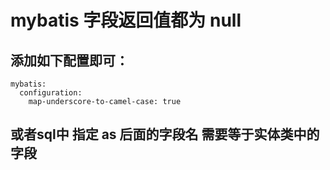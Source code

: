 # mybatis 字段返回值都为 null

## 添加如下配置即可：

```
mybatis:
  configuration:
    map-underscore-to-camel-case: true
```

## 或者sql中 指定 as 后面的字段名 需要等于实体类中的字段




